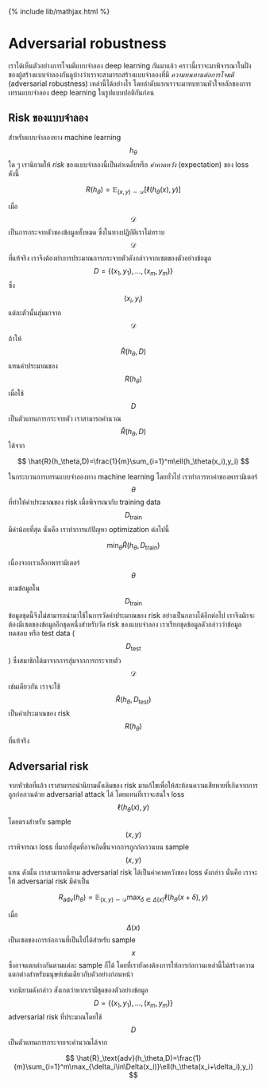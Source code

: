 {% include lib/mathjax.html %}
# Adversarial robustness

เราได้เห็นตัวอย่างการโจมตีแบบจำลอง deep learning กันมาแล้ว คราวนี้เราจะมาพิจารณาในฝั่งของผู้สร้างแบบจำลองกันดูบ้างว่าเราจะสามารถสร้างแบบจำลองที่มี _ความทนทานต่อการโจมตี_ (adversarial robustness) เหล่านี้ได้อย่างไร โดยลำดับแรกเราจะมาทบทวนหัวใจหลักของการเทรนแบบจำลอง deep learning ในรูปแบบปกติกันก่อน

## Risk ของแบบจำลอง

สำหรับแบบจำลองทาง machine learning $$h_\theta$$ ใด ๆ เรานิยามให้ _risk_ ของแบบจำลองนี้เป็นค่าเฉลี่ยหรือ _ค่าคาดหวัง_ (expectation) ของ loss ดังนี้ 

$$
R(h_\theta) = \mathbb{E}_{(x,y)\sim \mathcal{D}}[\ell(h_\theta(x), y)]
$$

เมื่อ $$\mathcal{D}$$ เป็นการกระจายตัวของข้อมูลทั้งหมด ซึ่งในทางปฏิบัติเราไม่ทราบ $$\mathcal{D}$$ ที่แท้จริง เราจึงต้องทำการประมาณการกระจายตัวดังกล่าวจากเซตของตัวอย่างข้อมูล $$D=\{(x_1,y_1),\dots,(x_m,y_m)\}$$ ซึ่ง $$(x_i, y_i)$$ แต่ละตัวนั้นสุ่มมาจาก $$\mathcal{D}$$ 
ถ้าให้ $$\hat{R}(h_\theta,D)$$ แทนค่าประมาณของ $$R(h_\theta)$$ เมื่อใช้ $$D$$ เป็นตัวแทนการกระจายตัว เราสามารถคำนวณ $$\hat{R}(h_\theta,D)$$ ได้จาก

$$
\hat{R}(h_\theta,D)=\frac{1}{m}\sum_{i=1}^m\ell(h_\theta(x_i),y_i)
$$

ในกระบวนการเทรนแบบจำลองทาง machine learning โดยทั่วไป เราทำการหาค่าของพารามิเตอร์ $$\theta$$ ที่ทำให้ค่าประมาณของ risk  เมื่อพิจารณากับ training data $$D_\text{train}$$ มีค่าน้อยที่สุด นั่นคือ เราทำการแก้ปัญหา optimization ต่อไปนี้

$$
\min_\theta\hat{R}(h_\theta,D_\text{train})
$$

เนื่องจากเราเลือกพารามิเตอร์ $$\theta$$ ตามข้อมูลใน $$D_\text{train}$$ ข้อมูลชุดนี้จึงไม่สามารถนำมาใช้ในการวัดค่าประมาณของ risk อย่างเป็นกลางได้อีกต่อไป เราจึงมักจะต้องมีเซตของข้อมูลอีกชุดหนึ่งสำหรับวัด risk ของแบบจำลอง เราเรียกชุดข้อมูลดัวกล่าวว่าข้อมูลทดสอบ หรือ test data ($$D_\text{test}$$) ซึ่งสมาชิกได้มาจากการสุ่มจากการกระจายตัว $$\mathcal{D}$$ เช่นเดียวกัน เราจะใช้ $$\hat{R}(h_\theta,D_\text{test})$$ เป็นค่าประมาณของ risk $$R(h_\theta)$$ ที่แท้จริง

## Adversarial risk
 
จากหัวข้อที่แล้ว เราสามารถนำนิยามดั้งเดิมของ risk มาแก้ไขเพื่อให้สะท้อนความเสียหายที่เกิดจากการถูกก่อกวนด้วย adversarial attack ได้ โดยแทนที่เราจะสนใจ loss $$\ell(h_\theta(x), y)$$ โดยตรงสำหรับ sample $$(x,y)$$ เราพิจารณา loss ที่มากที่สุดที่อาจเกิดขึ้นจากการถูกก่อกวนบน sample $$(x,y)$$ แทน ดังนั้น เราสามารถนิยาม adversarial risk ได้เป็นค่าคาดหวังของ loss ดังกล่าว นั่นคือ เราจะให้ adversarial risk มีค่าเป็น

$$
R_\text{adv}(h_\theta)=\mathbb{E}_{(x,y)\sim\mathcal{D}}\max_{\delta\in\Delta(x)}\ell(h_\theta(x+\delta),y)
$$

เมื่อ $$\Delta(x)$$ เป็นเซตของการก่อกวนที่เป็นไปได้สำหรับ sample $$x$$ ซึ่งอาจแตกต่างกันตามแต่ละ sample ก็ได้ โดยที่เรายังคงต้องการให้การก่อกวนเหล่านี้ไม่สร้างความแตกต่างสำหรับมนุษย์เช่นเดียวกับตัวอย่างก่อนหน้า 

จากนิยามดังกล่าว สังเกตว่าหากเรามีชุดของตัวอย่างข้อมูล $$D=\{(x_1,y_1),\dots,(x_m,y_m)\}$$ adversarial risk ที่ประมาณโดยใช้ $$D$$ เป็นตัวแทนการกระจายจะคำนวณได้จาก

$$
\hat{R}_\text{adv}(h_\theta,D)=\frac{1}{m}\sum_{i=1}^m\max_{\delta_i\in\Delta(x_i)}\ell(h_\theta(x_i+\delta_i),y_i)
$$
